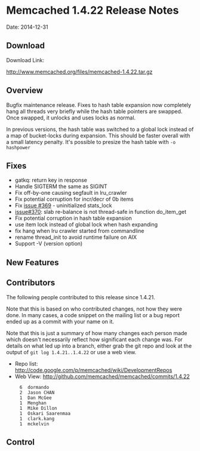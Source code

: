 # Memcached 1.4.22 Release Notes #

Date: 2014-12-31

## Download ##

Download Link:

http://www.memcached.org/files/memcached-1.4.22.tar.gz


## Overview ##

Bugfix maintenance release. Fixes to hash table expansion now completely hang all threads very briefly while the hash table pointers are swapped. Once swapped, it unlocks and uses locks as normal.

In previous versions, the hash table was switched to a global lock instead of a map of bucket-locks during expansion. This should be faster overall with a small latency penalty. It's possible to presize the hash table with `-o hashpower`

## Fixes ##

  * gatkq: return key in response
  * Handle SIGTERM the same as SIGINT
  * Fix off-by-one causing segfault in lru\_crawler
  * Fix potential corruption for incr/decr of 0b items
  * Fix [issue #369](https://code.google.com/p/memcached/issues/detail?id=#369) - uninitialized stats\_lock
  * [issue#370](https://code.google.com/p/memcached/issues/detail?id=#370): slab re-balance is not thread-safe in function do\_item\_get
  * Fix potential corruption in hash table expansion
  * use item lock instead of global lock when hash expanding
  * fix hang when lru crawler started from commandline
  * rename thread\_init to avoid runtime failure on AIX
  * Support -V (version option)


## New Features ##


## Contributors ##

The following people contributed to this release since 1.4.21.

Note that this is based on who contributed changes, not how they were
done.  In many cases, a code snippet on the mailing list or a bug
report ended up as a commit with your name on it.

Note that this is just a summary of how many changes each person made
which doesn't necessarily reflect how significant each change was.
For details on what led up into a branch, either grab the git repo and
look at the output of `git log 1.4.21..1.4.22` or use a web view.

  * Repo list:  http://code.google.com/p/memcached/wiki/DevelopmentRepos
  * Web View: http://github.com/memcached/memcached/commits/1.4.22

```
     6	dormando
     2	Jason CHAN
     1	Dan McGee
     1	Menghan
     1	Mike Dillon
     1	Oskari Saarenmaa
     1	clark.kang
     1	mckelvin

```

## Control ##